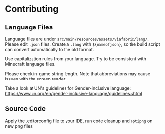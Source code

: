 # Contributing

## Language Files

Language files are under ``src/main/resources/assets/viafabric/lang/``. Please edit ``.json`` files. Create a ``.lang``
with ``${nameofjson}``, so the build script can convert automatically to the old format.

Use capitalization rules from your language. Try to be consistent with Minecraft language files.

Please check in-game string length. Note that abbreviations may cause issues with the screen reader.

Take a look at UN's guidelines for Gender-inclusive
language: https://www.un.org/en/gender-inclusive-language/guidelines.shtml

## Source Code

Apply the .editorconfig file to your IDE, run code cleanup and ``optipng`` on new png files.
